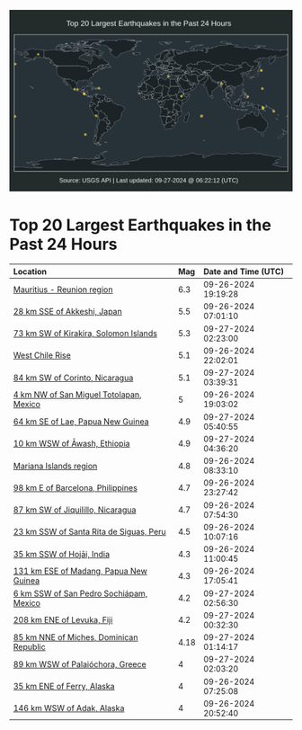 ![Map](./map.png)

# Top 20 Largest Earthquakes in the Past 24 Hours

| Location | Mag | Date and Time (UTC) |
|:---|:---|:---|
| [Mauritius - Reunion region](https://earthquake.usgs.gov/earthquakes/eventpage/us7000ngmr) | 6.3 | 09-26-2024 19:19:28 |
| [28 km SSE of Akkeshi, Japan](https://earthquake.usgs.gov/earthquakes/eventpage/us7000ngi1) | 5.5 | 09-26-2024 07:01:10 |
| [73 km SW of Kirakira, Solomon Islands](https://earthquake.usgs.gov/earthquakes/eventpage/us7000ngqn) | 5.3 | 09-27-2024 02:23:00 |
| [West Chile Rise](https://earthquake.usgs.gov/earthquakes/eventpage/us7000ngpk) | 5.1 | 09-26-2024 22:02:01 |
| [84 km SW of Corinto, Nicaragua](https://earthquake.usgs.gov/earthquakes/eventpage/us7000ngr0) | 5.1 | 09-27-2024 03:39:31 |
| [4 km NW of San Miguel Totolapan, Mexico](https://earthquake.usgs.gov/earthquakes/eventpage/us7000ngme) | 5 | 09-26-2024 19:03:02 |
| [64 km SE of Lae, Papua New Guinea](https://earthquake.usgs.gov/earthquakes/eventpage/us7000ngr9) | 4.9 | 09-27-2024 05:40:55 |
| [10 km WSW of Āwash, Ethiopia](https://earthquake.usgs.gov/earthquakes/eventpage/us7000ngr4) | 4.9 | 09-27-2024 04:36:20 |
| [Mariana Islands region](https://earthquake.usgs.gov/earthquakes/eventpage/us7000ngij) | 4.8 | 09-26-2024 08:33:10 |
| [98 km E of Barcelona, Philippines](https://earthquake.usgs.gov/earthquakes/eventpage/us7000ngpz) | 4.7 | 09-26-2024 23:27:42 |
| [87 km SW of Jiquilillo, Nicaragua](https://earthquake.usgs.gov/earthquakes/eventpage/us7000ngi9) | 4.7 | 09-26-2024 07:54:30 |
| [23 km SSW of Santa Rita de Siguas, Peru](https://earthquake.usgs.gov/earthquakes/eventpage/us7000ngis) | 4.5 | 09-26-2024 10:07:16 |
| [35 km SSW of Hojāi, India](https://earthquake.usgs.gov/earthquakes/eventpage/us7000ngj5) | 4.3 | 09-26-2024 11:00:45 |
| [131 km ESE of Madang, Papua New Guinea](https://earthquake.usgs.gov/earthquakes/eventpage/us7000ngll) | 4.3 | 09-26-2024 17:05:41 |
| [6 km SSW of San Pedro Sochiápam, Mexico](https://earthquake.usgs.gov/earthquakes/eventpage/us7000ngqq) | 4.2 | 09-27-2024 02:56:30 |
| [208 km ENE of Levuka, Fiji](https://earthquake.usgs.gov/earthquakes/eventpage/us7000ngqb) | 4.2 | 09-27-2024 00:32:30 |
| [85 km NNE of Miches, Dominican Republic](https://earthquake.usgs.gov/earthquakes/eventpage/pr2024271000) | 4.18 | 09-27-2024 01:14:17 |
| [89 km WSW of Palaióchora, Greece](https://earthquake.usgs.gov/earthquakes/eventpage/us7000ngql) | 4 | 09-27-2024 02:03:20 |
| [35 km ENE of Ferry, Alaska](https://earthquake.usgs.gov/earthquakes/eventpage/ak024cenf43c) | 4 | 09-26-2024 07:25:08 |
| [146 km WSW of Adak, Alaska](https://earthquake.usgs.gov/earthquakes/eventpage/ak024cevblob) | 4 | 09-26-2024 20:52:40 |
